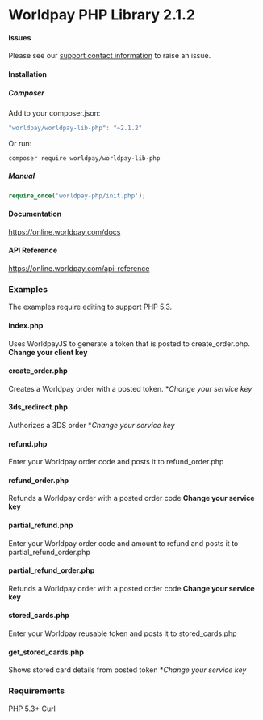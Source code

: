 # Worldpay PHP Library 2.1.2

#### Issues
Please see our [support contact information]( https://developer.worldpay.com/jsonapi/faq/articles/how-can-i-contact-you-for-support) to raise an issue.

#### Installation

##### Composer
Add to your composer.json:
```javascript
"worldpay/worldpay-lib-php": "~2.1.2"
```

Or run:
```
composer require worldpay/worldpay-lib-php
```
##### Manual

```php
require_once('worldpay-php/init.php');
```

#### Documentation
https://online.worldpay.com/docs

#### API Reference
https://online.worldpay.com/api-reference

### Examples
The examples require editing to support PHP 5.3.

#### index.php
Uses WorldpayJS to generate a token that is posted to create_order.php.
**Change your client key**

#### create_order.php
Creates a Worldpay order with a posted token.
**Change your service key*

#### 3ds_redirect.php
Authorizes a 3DS order
**Change your service key*

#### refund.php
Enter your Worldpay order code and posts it to refund_order.php

#### refund_order.php
Refunds a Worldpay order with a posted order code
**Change your service key**

#### partial_refund.php
Enter your Worldpay order code and amount to refund and posts it to partial_refund_order.php

#### partial_refund_order.php
Refunds a Worldpay order with a posted order code
**Change your service key**

#### stored_cards.php
Enter your Worldpay reusable token and posts it to stored_cards.php

#### get_stored_cards.php
Shows stored card details from posted token
**Change your service key*

### Requirements

PHP 5.3+
Curl
